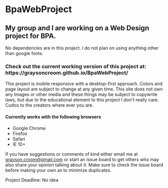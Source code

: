 # BpaWebProject

<h2>My group and I are working on a Web Design project for BPA.</h2>

No dependencies are in this project. I do not plan on using anything other than google fonts.

<h3>Check out the current working version of this project at: https://graysoncroom.github.io/BpaWebProject/</h3>

This project is mobile responsive with a desktop-first approach. Colors and page layout are subject to change at any given time.
This site does not own any Images or other media and these things may be subject to copywrite laws, but due to the educational element to this project I don't really care. Cudos to the creators where ever you are.

<h4>Currently works with the following browsers</h4>
<ul>
  <li>Google Chrome</li>
  <li>Firefox</li>
  <li>Safari</li>
  <li>IE 10+</li>
</ul>

If you have suggestions or comments of kind either email me at
grayson.croom@gmail.com or start an issue board to get others who may also
share your opinion talking about it. Make sure to check the issue board before making your own as to minimize duplicates.

Project Deadline: No idea
